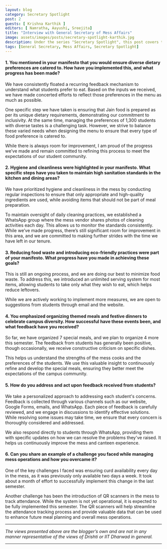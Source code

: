 ```yaml
---
layout: blog
category: Secretary Spotlight
post: 2
guests: [ Krishna Karthik ]
editors: [ Namratha, Aayushi, Sreejita]
title: "Interview with General Secretary of Mess Affairs"
image: assets/images/posts/secretary-spotlight-karthik.jpg
description: Under the series "Secretary Spotlight", this post covers the accomplishments, challenges faced, steps taken and the overall efforts made by the General Secretary of Mess Affairs. This interview raises crucial question on food wastage and introduction of eco-friendly practices adopted and also unravels the actions taken upon the student's feedback forms.
tags: [General Secretary, Mess Affairs, Secretary Spotlight]
--- 
```


#### 1. You mentioned in your manifesto that you would ensure diverse dietary preferences are catered to. How have you implemented this, and what progress has been made?

We have consistently floated a recurring feedback mechanism to understand what students prefer to eat. Based on the inputs we received, we have made concerted efforts to reflect those preferences in the menu as much as possible.

One specific step we have taken is ensuring that Jain food is prepared as per its
unique dietary requirements, demonstrating our commitment to inclusivity. At the same time, managing the preferences of 1,300 students with diverse tastes is a challenging task. However, we strive to balance these varied needs when designing the menu to ensure that every type of food preference is catered to.

While there is always room for improvement, I am proud of the progress we’ve made and remain committed to refining this process to meet the expectations of our student community.

#### 2. Hygiene and cleanliness were highlighted in your manifesto. What specific steps have you taken to maintain high sanitation standards in the kitchen and dining areas?

We have prioritized hygiene and cleanliness in the mess by conducting regular inspections to ensure that only appropriate and high-quality ingredients are used, while avoiding items that should not be part of meal preparation.

To maintain oversight of daily cleaning practices, we established a WhatsApp group where the mess vendor shares photos of cleaning activities each day. This allows us to monitor the standards consistently. While we’ve made progress, there’s still significant room for improvement in this area, and we are committed to making further strides with the time we have left in our tenure.

#### 3. Reducing food waste and introducing eco-friendly practices were part of your manifesto. What progress have you made in achieving these goals?

This is still an ongoing process, and we are doing our best to minimize food waste. To address this, we introduced an unlimited serving system for most items, allowing students to take only what they wish to eat, which helps reduce leftovers.

While we are actively working to implement more measures, we are open to suggestions from students through email and the website.

#### 4. You emphasized organizing themed meals and festive dinners to celebrate campus diversity. How successful have these events been, and what feedback have you received?

So far, we have organized 7 special meals, and we plan to organize 4 more this semester. The feedback from students has generally been positive, though occasionally, we receive constructive criticism on specific dishes.

This helps us understand the strengths of the mess cooks and the preferences of the students. We use this valuable insight to continuously refine and develop the special meals, ensuring they better meet the expectations of the campus community.

#### 5. How do you address and act upon feedback received from students?

We take a personalized approach to addressing each student's concerns. Feedback is collected through various channels such as our website, Google  Forms, emails, and WhatsApp. Each piece of feedback is carefully reviewed, and we engage in discussions to identify effective solutions. While resolving some issues may take time, we ensure that every concern is thoroughly considered and addressed.

We also respond directly to students through WhatsApp, providing them with specific updates on how we can resolve the problems they've raised.
It helps us continuously improve the mess and canteen experience.

#### 6. Can you share an example of a challenge you faced while managing mess operations and how you overcame it?

One of the key challenges I faced was ensuring curd availability every day in the mess, as it was previously only available two days a week. It took about a month
of effort to successfully implement this change in the last semester.

Another challenge has been the introduction of QR scanners in the mess to track attendance. While the system is not yet operational, it is expected to be fully implemented this semester.
The QR scanners will help streamline the attendance tracking process and provide valuable data that can be used to enhance future meal planning and overall mess operations.

---

*The views presented above are the blogger’s own and are not in any manner representative of the views of Drishti or IIT Dharwad in general.*

---
